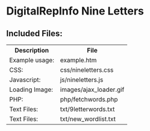 DigitalRepInfo Nine Letters
===========================

Included Files:
---------------
<table>
  <tr><th>Description</th><th>File</th></tr>
  <tr><td>Example usage:</td><td>example.htm</td></tr>
  <tr><td>CSS:</td><td>css/nineletters.css</td></tr>
  <tr><td>Javascript:</td><td>js/nineletters.js</td></tr>
  <tr><td>Loading Image:</td><td>images/ajax_loader.gif</td></tr>
  <tr><td>PHP:</td><td>php/fetchwords.php</td></tr>
  <tr><td>Text Files:</td><td>txt/9letterwords.txt</td></tr>
  <tr><td>Text Files:</td><td>txt/new_wordlist.txt</td></tr>
</table>

